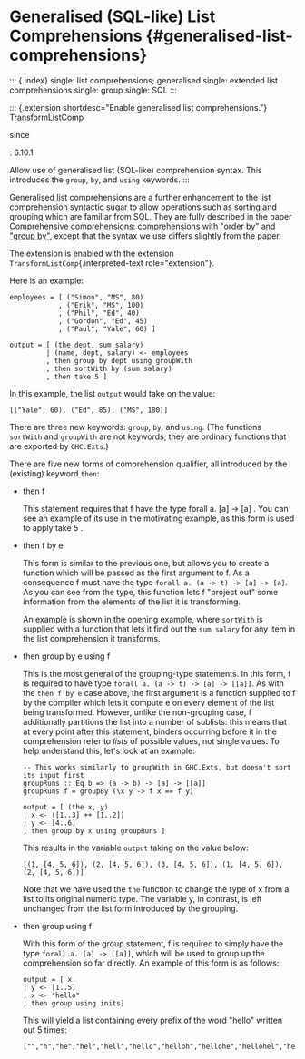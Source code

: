 Generalised (SQL-like) List Comprehensions {#generalised-list-comprehensions}
==========================================

::: {.index}
single: list comprehensions; generalised single: extended list
comprehensions single: group single: SQL
:::

::: {.extension shortdesc="Enable generalised list comprehensions."}
TransformListComp

since

:   6.10.1

Allow use of generalised list (SQL-like) comprehension syntax. This
introduces the `group`, `by`, and `using` keywords.
:::

Generalised list comprehensions are a further enhancement to the list
comprehension syntactic sugar to allow operations such as sorting and
grouping which are familiar from SQL. They are fully described in the
paper [Comprehensive comprehensions: comprehensions with \"order by\"
and \"group
by\"](https://www.microsoft.com/en-us/research/wp-content/uploads/2007/09/list-comp.pdf),
except that the syntax we use differs slightly from the paper.

The extension is enabled with the extension
`TransformListComp`{.interpreted-text role="extension"}.

Here is an example:

    employees = [ ("Simon", "MS", 80)
                , ("Erik", "MS", 100)
                , ("Phil", "Ed", 40)
                , ("Gordon", "Ed", 45)
                , ("Paul", "Yale", 60) ]

    output = [ (the dept, sum salary)
             | (name, dept, salary) <- employees
             , then group by dept using groupWith
             , then sortWith by (sum salary)
             , then take 5 ]

In this example, the list `output` would take on the value:

    [("Yale", 60), ("Ed", 85), ("MS", 180)]

There are three new keywords: `group`, `by`, and `using`. (The functions
`sortWith` and `groupWith` are not keywords; they are ordinary functions
that are exported by `GHC.Exts`.)

There are five new forms of comprehension qualifier, all introduced by
the (existing) keyword `then`:

-   then f

    This statement requires that f have the type forall a. \[a\] -\>
    \[a\] . You can see an example of its use in the motivating example,
    as this form is used to apply take 5 .

-   then f by e

    This form is similar to the previous one, but allows you to create a
    function which will be passed as the first argument to f. As a
    consequence f must have the type `forall a. (a -> t) -> [a] -> [a]`.
    As you can see from the type, this function lets f \"project out\"
    some information from the elements of the list it is transforming.

    An example is shown in the opening example, where `sortWith` is
    supplied with a function that lets it find out the `sum salary` for
    any item in the list comprehension it transforms.

-   then group by e using f

    This is the most general of the grouping-type statements. In this
    form, f is required to have type
    `forall a. (a -> t) -> [a] -> [[a]]`. As with the `then f by e` case
    above, the first argument is a function supplied to f by the
    compiler which lets it compute e on every element of the list being
    transformed. However, unlike the non-grouping case, f additionally
    partitions the list into a number of sublists: this means that at
    every point after this statement, binders occurring before it in the
    comprehension refer to *lists* of possible values, not single
    values. To help understand this, let\'s look at an example:

        -- This works similarly to groupWith in GHC.Exts, but doesn't sort its input first
        groupRuns :: Eq b => (a -> b) -> [a] -> [[a]]
        groupRuns f = groupBy (\x y -> f x == f y)

        output = [ (the x, y)
        | x <- ([1..3] ++ [1..2])
        , y <- [4..6]
        , then group by x using groupRuns ]

    This results in the variable `output` taking on the value below:

        [(1, [4, 5, 6]), (2, [4, 5, 6]), (3, [4, 5, 6]), (1, [4, 5, 6]), (2, [4, 5, 6])]

    Note that we have used the `the` function to change the type of x
    from a list to its original numeric type. The variable y, in
    contrast, is left unchanged from the list form introduced by the
    grouping.

-   then group using f

    With this form of the group statement, f is required to simply have
    the type `forall a. [a] -> [[a]]`, which will be used to group up
    the comprehension so far directly. An example of this form is as
    follows:

        output = [ x
        | y <- [1..5]
        , x <- "hello"
        , then group using inits]

    This will yield a list containing every prefix of the word \"hello\"
    written out 5 times:

        ["","h","he","hel","hell","hello","helloh","hellohe","hellohel","hellohell","hellohello","hellohelloh",...]
